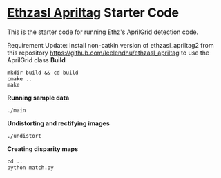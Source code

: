# [Ethzasl Apriltag](https://github.com/leelendhu/ethzasl_apriltag) Starter Code
This is the starter code for running Ethz's AprilGrid detection code.

Requirement Update: Install non-catkin version of ethzasl_apriltag2 from this repository https://github.com/leelendhu/ethzasl_apriltag to use the AprilGrid class
**Build**
```
mkdir build && cd build
cmake ..
make
```

**Running sample data**
```
./main
```
**Undistorting and rectifying images**
```
./undistort
```
**Creating disparity maps**
```
cd ..
python match.py
```
